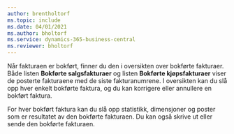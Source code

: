 ```yaml
---
author: brentholtorf
ms.topic: include
ms.date: 04/01/2021
ms.author: bholtorf
ms.service: dynamics-365-business-central
ms.reviewer: bholtorf
---
```

Når fakturaen er bokført, finner du den i oversikten over bokførte fakturaer. Både listen **Bokførte salgsfakturaer** og listen **Bokførte kjøpsfakturaer** viser de posterte fakturaene med de siste fakturanumrene. I oversikten kan du slå opp hver enkelt bokførte faktura, og du kan korrigere eller annullere en bokført faktura.  

For hver bokført faktura kan du slå opp statistikk, dimensjoner og poster som er resultatet av den bokførte fakturaen. Du kan også skrive ut eller sende den bokførte fakturaen.  
